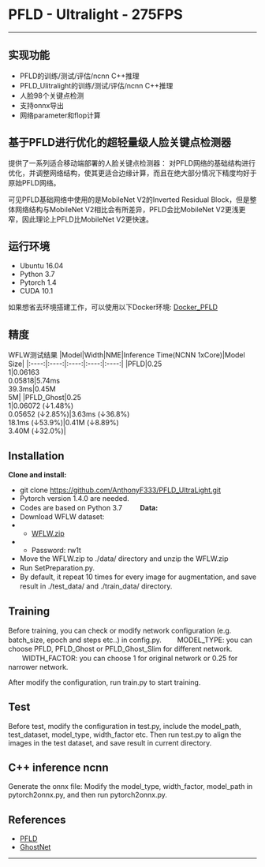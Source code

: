 
# PFLD - Ultralight - 275FPS

------

## 实现功能
* PFLD的训练/测试/评估/ncnn C++推理
* PFLD_Ulitralight的训练/测试/评估/ncnn C++推理
* 人脸98个关键点检测
* 支持onnx导出
* 网络parameter和flop计算

## 基于PFLD进行优化的超轻量级人脸关键点检测器
提供了一系列适合移动端部署的人脸关键点检测器： 对PFLD网络的基础结构进行优化，并调整网络结构，使其更适合边缘计算，而且在绝大部分情况下精度均好于原始PFLD网络。

可见PFLD基础网络中使用的是MobileNet V2的Inverted Residual Block，但是整体网络结构与MobileNet V2相比会有所差异，PFLD会比MobileNet V2更浅更窄，因此理论上PFLD比MobileNet V2更快速。

## 运行环境
* Ubuntu 16.04
* Python 3.7
* Pytorch 1.4
* CUDA 10.1

如果想省去环境搭建工作，可以使用以下Docker环境: [Docker_PFLD](https://hub.docker.com/r/tankrant/pfld_pytorch/tags)


## 精度
WFLW测试结果
|Model|Width|NME|Inference Time(NCNN 1xCore)|Model Size|
|:----:|:----:|:----:|:----:|:----:|
|PFLD|0.25<br>1|0.06163<br>0.05818|5.74ms<br>39.3ms|0.45M<br>5M|
|PFLD_Ghost|0.25<br>1|0.06072 (&darr;1.48%)<br>0.05652 (&darr;2.85%)|3.63ms (&darr;36.8%)<br>18.1ms   (&darr;53.9%)|0.41M (&darr;8.89%)<br>3.40M (&darr;32.0%)|

## Installation
**Clone and install:**
* git clone https://github.com/AnthonyF333/PFLD_UltraLight.git
* Pytorch version 1.4.0 are needed.
* Codes are based on Python 3.7
　　
**Data:**
* Download WFLW dataset: 
* * [WFLW.zip](https://pan.baidu.com/s/1WHSwQOqbf9QQWcoLgEQbng) 
* * Password: rw1t
* Move the WFLW.zip to ./data/ directory and unzip the WFLW.zip
* Run SetPreparation.py. 
　　
* By default, it repeat 10 times for every image for augmentation, and save result in ./test_data/ and ./train_data/ directory.
　　
## Training
Before training, you can check or modify network configuration (e.g. batch_size, epoch and steps etc..) in config.py.
　　MODEL_TYPE: you can choose PFLD, PFLD_Ghost or PFLD_Ghost_Slim for different network.
　　WIDTH_FACTOR: you can choose 1 for original network or 0.25 for narrower network.

After modify the configuration, run train.py to start training.

## Test
Before test, modify the configuration in test.py, include the model_path, test_dataset, model_type, width_factor etc.
Then run test.py to align the images in the test dataset, and save result in current directory.

## C++ inference ncnn
Generate the onnx file: Modify the model_type, width_factor, model_path in pytorch2onnx.py, and then run pytorch2onnx.py.

## References
* [PFLD](https://github.com/polarisZhao/PFLD-pytorch)
* [GhostNet](https://github.com/huawei-noah/ghostnet)

------

